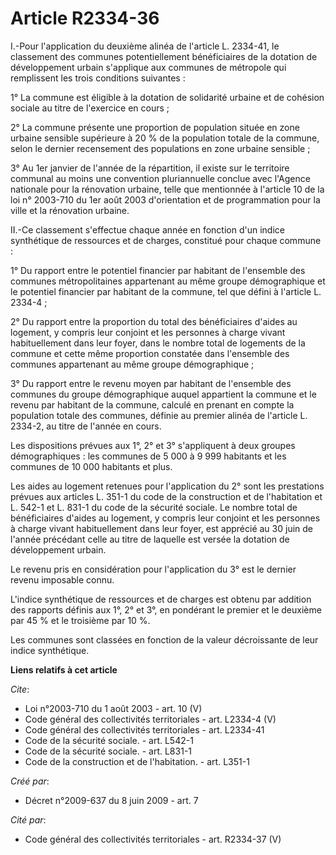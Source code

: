 # Article R2334-36

I.-Pour l'application du deuxième alinéa de l'article L. 2334-41, le classement des communes potentiellement bénéficiaires de
la dotation de développement urbain s'applique aux communes de métropole qui remplissent les trois conditions suivantes : 

1° La commune est éligible à la dotation de solidarité urbaine et de cohésion sociale au titre de l'exercice en cours ; 

2° La commune présente une proportion de population située en zone urbaine sensible supérieure à 20 % de la population totale
de la commune, selon le dernier recensement des populations en zone urbaine sensible ; 

3° Au 1er janvier de l'année de la répartition, il existe sur le territoire communal au moins une convention pluriannuelle
conclue avec l'Agence nationale pour la rénovation urbaine, telle que mentionnée à l'article 10 de la loi n° 2003-710 du 1er
août 2003 d'orientation et de programmation pour la ville et la rénovation urbaine. 

II.-Ce classement s'effectue chaque année en fonction d'un indice synthétique de ressources et de charges, constitué pour
chaque commune : 

1° Du rapport entre le potentiel financier par habitant de l'ensemble des communes métropolitaines appartenant au même groupe
démographique et le potentiel financier par habitant de la commune, tel que défini à l'article L. 2334-4 ; 

2° Du rapport entre la proportion du total des bénéficiaires d'aides au logement, y compris leur conjoint et les personnes à
charge vivant habituellement dans leur foyer, dans le nombre total de logements de la commune et cette même proportion
constatée dans l'ensemble des communes appartenant au même groupe démographique ; 

3° Du rapport entre le revenu moyen par habitant de l'ensemble des communes du groupe démographique auquel appartient la
commune et le revenu par habitant de la commune, calculé en prenant en compte la population totale des communes, définie au
premier alinéa de l'article L. 2334-2, au titre de l'année en cours. 

Les dispositions prévues aux 1°, 2° et 3° s'appliquent à deux groupes démographiques : les communes de 5 000 à 9 999
habitants et les communes de 10 000 habitants et plus. 

Les aides au logement retenues pour l'application du 2° sont les prestations prévues aux articles L. 351-1 du code de la
construction et de l'habitation et L. 542-1 et L. 831-1 du code de la sécurité sociale. Le nombre total de bénéficiaires
d'aides au logement, y compris leur conjoint et les personnes à charge vivant habituellement dans leur foyer, est apprécié au
30 juin de l'année précédant celle au titre de laquelle est versée la dotation de développement urbain. 

Le revenu pris en considération pour l'application du 3° est le dernier revenu imposable connu.

L'indice synthétique de ressources et de charges est obtenu par addition des rapports définis aux 1°, 2° et 3°, en pondérant
le premier et le deuxième par 45 % et le troisième par 10 %. 

Les communes sont classées en fonction de la valeur décroissante de leur indice synthétique.

**Liens relatifs à cet article**

_Cite_:

  - Loi n°2003-710 du 1 août 2003 - art. 10 (V)
  - Code général des collectivités territoriales - art. L2334-4 (V)
  - Code général des collectivités territoriales - art. L2334-41
  - Code de la sécurité sociale. - art. L542-1
  - Code de la sécurité sociale. - art. L831-1
  - Code de la construction et de l'habitation. - art. L351-1

_Créé par_:

  - Décret n°2009-637 du 8 juin 2009 - art. 7

_Cité par_:

  - Code général des collectivités territoriales - art. R2334-37 (V)
